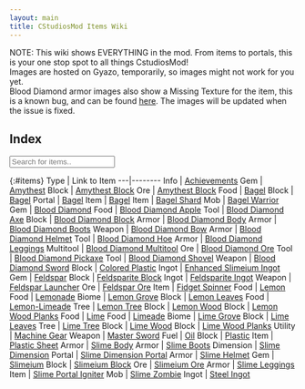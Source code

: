 ```yaml
---
layout: main
title: CStudiosMod Items Wiki
---
```


NOTE: This wiki shows EVERYTHING in the mod. From items to portals, this is your one stop spot to all things CstudiosMod!<br/>
Images are hosted on Gyazo, temporarily, so images might not work for you yet.<br/>
Blood Diamond armor images also show a Missing Texture for the item, this is a known bug, and can be found [here](https://github.com/TeamCstudios/CStudiosMod/issues/1). The images will be updated when the issue is fixed.

## Index

<input type="text" id="finditems" onkeyup="searchItems()" placeholder="Search for items..">

{:#items}
Type | Link to Item
---|--------
Info | [Achievements](wiki/achievements)
Gem | [Amythest](wiki/amythest)
Block | [Amythest Block](wiki/amythestblock)
Ore | [Amythest Block](wiki/amythestore)
Food | [Bagel](wiki/bagel)
Block | [Bagel](wiki/bagelblock)
Portal | [Bagel](wiki/bageldimensionportal)
Item | [Bagel](wiki/bagellighter)
Item | [Bagel Shard](wiki/bagelshard)
Mob | [Bagel Warrior](wiki/bagelwarrior)
Gem | [Blood Diamond](wiki/blooddiamond)
Food | [Blood Diamond Apple](wiki/blooddiamondapple)
Tool | [Blood Diamond Axe](wiki/blooddiamondaxe)
Block | [Blood Diamond Block](wiki/blooddiamondblock)
Armor | [Blood Diamond Body](wiki/blooddiamondbody)
Armor | [Blood Diamond Boots](wiki/blooddiamondboots)
Weapon | [Blood Diamond Bow](wiki/blooddiamondbow)
Armor | [Blood Diamond Helmet](wiki/blooddiamondhelmet)
Tool | [Blood Diamond Hoe](wiki/blooddiamondhoe)
Armor | [Blood Diamond Leggings](wiki/blooddiamondleggings)
Multitool | [Blood Diamond Multitool](wiki/blooddiamondmultitool)
Ore | [Blood Diamond Ore](wiki/blooddiamondore)
Tool | [Blood Diamond Pickaxe](wiki/blooddiamondpickaxe)
Tool | [Blood Diamond Shovel](wiki/blooddiamondshovel)
Weapon | [Blood Diamond Sword](wiki/blooddiamondsword)
Block | [Colored Plastic](wiki/coloredplastic)
Ingot | [Enhanced Slimeium Ingot](wiki/enhancedslimeiumingot)
Gem | [Feldspar](wiki/feldspar)
Block | [Feldsparite Block](wiki/feldspariteblock)
Ingot | [Feldsparite Ingot](wiki/feldspariteingot)
Weapon | [Feldspar Launcher](wiki/feldsparlauncher)
Ore | [Feldspar Ore](wiki/feldsparore)
Item | [Fidget Spinner](wiki/fidgetspinner)
Food | [Lemon](wiki/lemon)
Food | [Lemonade](wiki/lemonade)
Biome | [Lemon Grove](wiki/lemongrove)
Block | [Lemon Leaves](wiki/lemonleaves)
Food | [Lemon-Limeade](wiki/lemonlimeade)
Tree | [Lemon Tree](wiki/lemontree)
Block | [Lemon Wood](wiki/lemonwood)
Block | [Lemon Wood Planks](wiki/lemonwoodplanks)
Food | [Lime](wiki/lime)
Food | [Limeade](wiki/limeade)
Biome | [Lime Grove](wiki/limegrove)
Block | [Lime Leaves](wiki/limeleaves)
Tree | [Lime Tree](wiki/limetree)
Block | [Lime Wood](wiki/limewood)
Block | [Lime Wood Planks](wiki/limewoodplanks)
Utility | [Machine Gear](wiki/machinegear)
Weapon | [Master Sword](wiki/mastersword)
Fuel | [Oil](wiki/oil)
Block | [Plastic](wiki/plastic)
Item | [Plastic Sheet](wiki/plasticsheet)
Armor | [Slime Body](wiki/slimebody)
Armor | [Slime Boots](wiki/slimeboots)
Dimension | [Slime Dimension](wiki/slimedimension)
Portal | [Slime Dimension Portal](wiki/slimedimensionportal)
Armor | [Slime Helmet](wiki/slimehelmet)
Gem | [Slimeium](wiki/slimeium)
Block | [Slimeium Block](wiki/slimeiumblock)
Ore | [Slimeium Ore](wiki/slimeiumore)
Armor | [Slime Leggings](wiki/slimeleggings)
Item | [Slime Portal Igniter](wiki/slimeportaligniter)
Mob | [Slime Zombie](wiki/slimezombie)
Ingot | [Steel Ingot](wiki/steelingot)
